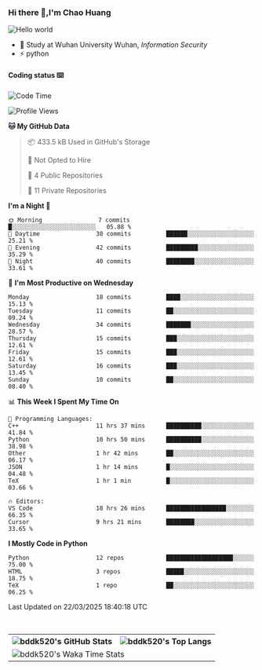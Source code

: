 ### Hi there 👋,I'm Chao Huang


<img src="https://raw.githubusercontent.com/sagar-viradiya/sagar-viradiya/master/resources/banner.png" alt="Hello world">


<br/>


- 🍻  Study at Wuhan University Wuhan, _Information Security_
- ⚡  python



#### Coding status  ⌨️

<!--START_SECTION:waka-->
![Code Time](http://img.shields.io/badge/Code%20Time-722%20hrs%2029%20mins-blue)

![Profile Views](http://img.shields.io/badge/Profile%20Views-0-blue)

**🐱 My GitHub Data** 

> 📦 433.5 kB Used in GitHub's Storage 
 > 
> 🚫 Not Opted to Hire
 > 
> 📜 4 Public Repositories 
 > 
> 🔑 11 Private Repositories 
 > 
**I'm a Night 🦉** 

```text
🌞 Morning                7 commits           █░░░░░░░░░░░░░░░░░░░░░░░░   05.88 % 
🌆 Daytime                30 commits          ██████░░░░░░░░░░░░░░░░░░░   25.21 % 
🌃 Evening                42 commits          █████████░░░░░░░░░░░░░░░░   35.29 % 
🌙 Night                  40 commits          ████████░░░░░░░░░░░░░░░░░   33.61 % 
```
📅 **I'm Most Productive on Wednesday** 

```text
Monday                   18 commits          ████░░░░░░░░░░░░░░░░░░░░░   15.13 % 
Tuesday                  11 commits          ██░░░░░░░░░░░░░░░░░░░░░░░   09.24 % 
Wednesday                34 commits          ███████░░░░░░░░░░░░░░░░░░   28.57 % 
Thursday                 15 commits          ███░░░░░░░░░░░░░░░░░░░░░░   12.61 % 
Friday                   15 commits          ███░░░░░░░░░░░░░░░░░░░░░░   12.61 % 
Saturday                 16 commits          ███░░░░░░░░░░░░░░░░░░░░░░   13.45 % 
Sunday                   10 commits          ██░░░░░░░░░░░░░░░░░░░░░░░   08.40 % 
```


📊 **This Week I Spent My Time On** 

```text
💬 Programming Languages: 
C++                      11 hrs 37 mins      ██████████░░░░░░░░░░░░░░░   41.84 % 
Python                   10 hrs 50 mins      ██████████░░░░░░░░░░░░░░░   38.98 % 
Other                    1 hr 42 mins        ██░░░░░░░░░░░░░░░░░░░░░░░   06.17 % 
JSON                     1 hr 14 mins        █░░░░░░░░░░░░░░░░░░░░░░░░   04.48 % 
TeX                      1 hr 1 min          █░░░░░░░░░░░░░░░░░░░░░░░░   03.66 % 

🔥 Editors: 
VS Code                  18 hrs 26 mins      █████████████████░░░░░░░░   66.35 % 
Cursor                   9 hrs 21 mins       ████████░░░░░░░░░░░░░░░░░   33.65 % 
```

**I Mostly Code in Python** 

```text
Python                   12 repos            ███████████████████░░░░░░   75.00 % 
HTML                     3 repos             █████░░░░░░░░░░░░░░░░░░░░   18.75 % 
TeX                      1 repo              ██░░░░░░░░░░░░░░░░░░░░░░░   06.25 % 
```




 Last Updated on 22/03/2025 18:40:18 UTC
<!--END_SECTION:waka-->

<br/>

<table>
  <tr>
    <th>
      <img alt="bddk520's GitHub Stats" src="https://github-readme-stats-git-masterrstaa-rickstaa.vercel.app/api?username=bddk520&show_icons=true&theme=transparent&hide_border=true" align="center" />
    </th>
    <th>
      <img alt="bddk520's Top Langs" src="https://github-readme-stats-git-masterrstaa-rickstaa.vercel.app/api/top-langs/?username=bddk520&layout=compact&theme=transparent&hide_border=true&langs_count=10&hide=CMake" align="center" /> 
    </th>
  </tr>
  <tr>
    <td colspan=2>
      <img alt="bddk520's Waka Time Stats" src="https://github-readme-stats.vercel.app/api/wakatime?username=bddk&hide_border=true&layout=compact&theme=transparent&custom_title=WorkTimeThisWeek&range=last_7_days" align="center"/>
    </td>
  </tr>
</table>
